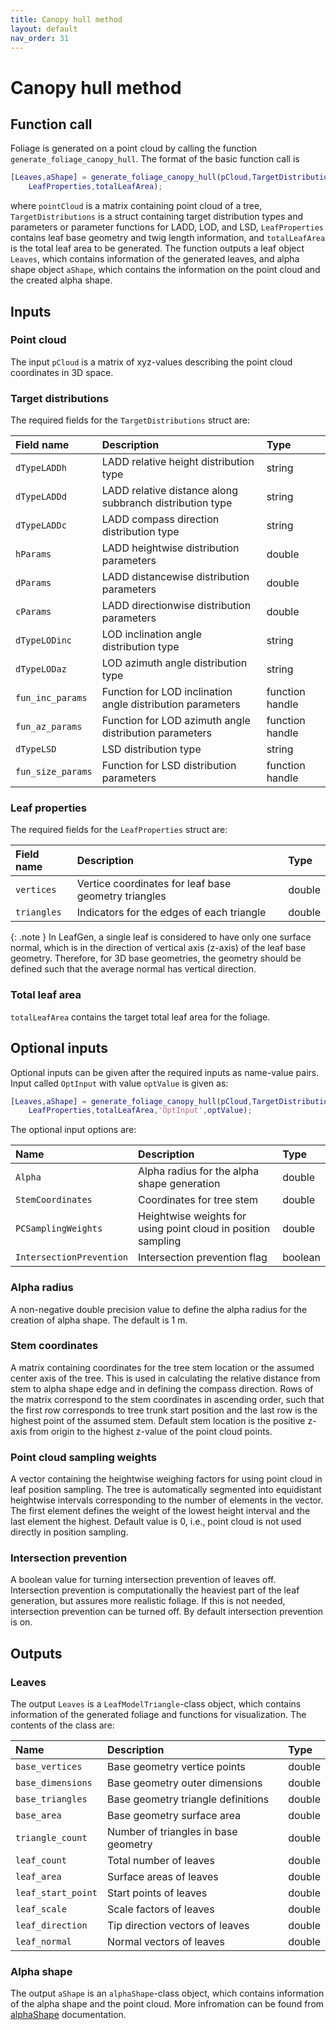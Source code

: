 ```yaml
---
title: Canopy hull method
layout: default
nav_order: 31
---
```


# Canopy hull method

## Function call

Foliage is generated on a point cloud by calling the function `generate_foliage_canopy_hull`.  The format of the basic function call is
```matlab
[Leaves,aShape] = generate_foliage_canopy_hull(pCloud,TargetDistributions, ...
    LeafProperties,totalLeafArea);
```
where `pointCloud` is a matrix containing point cloud of a tree, `TargetDistributions` is a struct containing target distribution types and parameters or parameter functions for LADD, LOD, and LSD, `LeafProperties` contains leaf base geometry and twig length information, and `totalLeafArea` is the total leaf area to be generated. The function outputs a leaf object `Leaves`, which contains information of the generated leaves, and alpha shape object `aShape`, which contains the information on the point cloud and the created alpha shape.

## Inputs

### Point cloud

The input `pCloud` is a matrix of xyz-values describing the point cloud coordinates in 3D space.


### Target distributions

The required fields for the `TargetDistributions` struct are:

|Field name       |Description                                               |Type           |
|:----------------|:---------------------------------------------------------|:--------------|
|`dTypeLADDh`     |LADD relative height distribution type                    |string         |
|`dTypeLADDd`     |LADD relative distance along subbranch distribution type  |string         |
|`dTypeLADDc`     |LADD compass direction distribution type                  |string         |
|`hParams`        |LADD heightwise distribution parameters                   |double         |
|`dParams`        |LADD distancewise distribution parameters                 |double         |
|`cParams`        |LADD directionwise distribution parameters                |double         |
|`dTypeLODinc`    |LOD inclination angle distribution type                   |string         |
|`dTypeLODaz`     |LOD azimuth angle distribution type                       |string         |
|`fun_inc_params` |Function for LOD inclination angle distribution parameters|function handle|
|`fun_az_params`  |Function for LOD azimuth angle distribution parameters    |function handle|
|`dTypeLSD`       |LSD distribution type                                     |string         |
|`fun_size_params`|Function for LSD distribution parameters                  |function handle|


### Leaf properties

The required fields for the `LeafProperties` struct are:

|Field name           |Description|Type|
|:--------------------|:---------------------------------------------------|:-----|
|`vertices`           |Vertice coordinates for leaf base geometry triangles|double|
|`triangles`          |Indicators for the edges of each triangle           |double|

{: .note } In LeafGen, a single leaf is considered to have only one surface normal, which is in the direction of vertical axis (z-axis) of the leaf base geometry. Therefore, for 3D base geometries, the geometry should be defined such that the average normal has vertical direction.


### Total leaf area

`totalLeafArea` contains the target total leaf area for the foliage.

## Optional inputs

Optional inputs can be given after the required inputs as name-value pairs. Input called `OptInput` with value `optValue` is given as:
```matlab
[Leaves,aShape] = generate_foliage_canopy_hull(pCloud,TargetDistributions, ...
    LeafProperties,totalLeafArea,'OptInput',optValue);
```
The optional input options are:

| Name                     | Description                                                   | Type    |
|:-------------------------|:--------------------------------------------------------------|:--------|
| `Alpha`                  | Alpha radius for the alpha shape generation                   | double  |
| `StemCoordinates`        | Coordinates for tree stem                                     | double  |
| `PCSamplingWeights`      | Heightwise weights for using point cloud in position sampling | double  |
| `IntersectionPrevention` | Intersection prevention flag                                  | boolean |

### Alpha radius

A non-negative double precision value to define the alpha radius for the creation of alpha shape. The default is 1 m.

### Stem coordinates

A matrix containing coordinates for the tree stem location or the assumed center axis of the tree. This is used in calculating the relative distance from stem to alpha shape edge and in defining the compass direction. Rows of the matrix correspond to the stem coordinates in ascending order, such that the first row corresponds to tree trunk start position and the last row is the highest point of the assumed stem. Default stem location is the positive z-axis from origin to the highest z-value of the point cloud points.

### Point cloud sampling weights

A vector containing the heightwise weighing factors for using point cloud in leaf position sampling. The tree is automatically segmented into equidistant heightwise intervals corresponding to the number of elements in the vector. The first element defines the weight of the lowest height interval and the last element the highest. Default value is 0, i.e., point cloud is not used directly in position sampling.

### Intersection prevention

A boolean value for turning intersection prevention of leaves off. Intersection prevention is computationally the heaviest part of the leaf generation, but assures more realistic foliage. If this is not needed, intersection prevention can be turned off. By default intersection prevention is on.

## Outputs

### Leaves

The output `Leaves` is a `LeafModelTriangle`-class object, which contains information of the generated foliage and functions for visualization. The contents of the class are:

| Name                  | Description                            | Type   |
|:----------------------|:---------------------------------------|:-------|
| `base_vertices`       | Base geometry vertice points           | double |
| `base_dimensions`     | Base geometry outer dimensions         | double |
| `base_triangles`      | Base geometry triangle definitions     | double |
| `base_area`           | Base geometry surface area             | double |
| `triangle_count`      | Number of triangles in base geometry   | double |
| `leaf_count`          | Total number of leaves                 | double |
| `leaf_area`           | Surface areas of leaves                | double |
| `leaf_start_point`    | Start points of leaves                 | double |
| `leaf_scale`          | Scale factors of leaves                | double |
| `leaf_direction`      | Tip direction vectors of leaves        | double |
| `leaf_normal`         | Normal vectors of leaves               | double |

### Alpha shape

The output `aShape` is an `alphaShape`-class object, which contains information of the alpha shape and the point cloud. More infromation can be found from [alphaShape] documentation.

[alphaShape]: https://www.mathworks.com/help/matlab/ref/alphashape.html